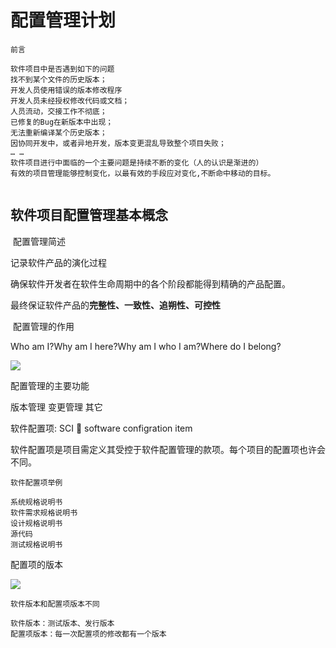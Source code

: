 # 配置管理计划

```
前言

软件项目中是否遇到如下的问题
找不到某个文件的历史版本；
开发人员使用错误的版本修改程序
开发人员未经授权修改代码或文档；
人员流动，交接工作不彻底；
已修复的Bug在新版本中出现；
无法重新编译某个历史版本；
因协同开发中，或者异地开发，版本变更混乱导致整个项目失败；
… …
软件项目进行中面临的一个主要问题是持续不断的变化（人的认识是渐进的）
有效的项目管理能够控制变化，以最有效的手段应对变化,不断命中移动的目标。


```

## 软件项目配置管理基本概念

​      配置管理简述

记录软件产品的演化过程

确保软件开发者在软件生命周期中的各个阶段都能得到精确的产品配置。

最终保证软件产品的**完整性、一致性、追朔性、可控性**

​      配置管理的作用

Who am I?Why am I here?Why am I who I am?Where do I belong?

![](https://raw.githubusercontent.com/ZanderZhao/images/master/img2019/20191115092510.png)





配置管理的主要功能

版本管理 变更管理 其它



软件配置项: SCI  software configration item

软件配置项是项目需定义其受控于软件配置管理的款项。每个项目的配置项也许会不同。 

```
软件配置项举例

系统规格说明书
软件需求规格说明书
设计规格说明书
源代码
测试规格说明书
```



配置项的版本

![](https://raw.githubusercontent.com/ZanderZhao/images/master/img2019/20191115092754.png)

```
软件版本和配置项版本不同

软件版本：测试版本、发行版本
配置项版本：每一次配置项的修改都有一个版本
```



































